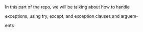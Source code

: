 In this part of the repo, we will be talking about how to handle

exceptions, using try, except, and exception clauses and arguem-

ents
